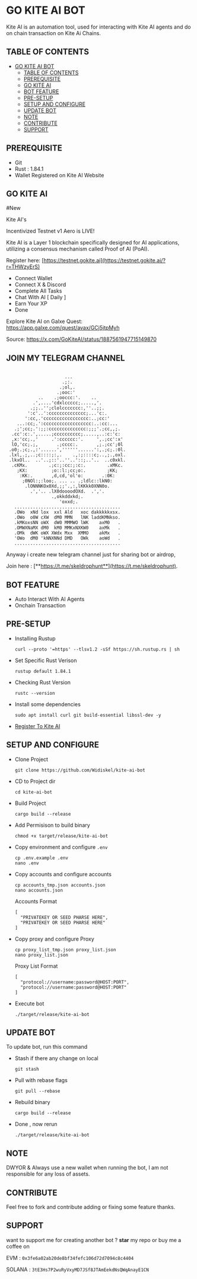 # GO KITE AI BOT

Kite AI is an automation tool, used for interacting with Kite AI agents and do on chain transaction on Kite Ai Chains.

## TABLE OF CONTENTS
- [GO KITE AI BOT](#go-kite-ai-bot)
  - [TABLE OF CONTENTS](#table-of-contents)
  - [PREREQUISITE](#prerequisite)
  - [GO KITE AI](#go-kite-ai)
  - [BOT FEATURE](#bot-feature)
  - [PRE-SETUP](#pre-setup)
  - [SETUP AND CONFIGURE](#setup-and-configure)
  - [UPDATE BOT](#update-bot)
  - [NOTE](#note)
  - [CONTRIBUTE](#contribute)
  - [SUPPORT](#support)

## PREREQUISITE
- Git
- Rust : 1.84.1
- Wallet Registered on Kite AI Website

## GO KITE AI
#New 

Kite AI's 

Incentivized Testnet v1 Aero is LIVE!

Kite AI is a Layer 1 blockchain specifically designed for AI applications, utilizing a consensus mechanism called Proof of AI (PoAI).

Register here:
[https://testnet.gokite.ai](https://testnet.gokite.ai/?r=THWzyErS) 
- Connect Wallet
- Connect X & Discord 
- Complete All Tasks 
- Chat With AI [ Daily ]
- Earn Your XP
- Done

Explore Kite AI on Galxe Quest:
https://app.galxe.com/quest/avax/GCj5jtpMyh

Source: https://x.com/GoKiteAI/status/1887561947715149870

## JOIN MY TELEGRAM CHANNEL
```
                                                          
                      ...                                 
                     .;:.                                 
                    .;ol,.                                
                   .;ooc:'                                
            ..    .;ooccc:'.    ..                        
          .',....'cdxlccccc;.....,'.                      
         .;;..'';clolccccccc:,''..;;.                     
        ':c'..':cccccccccccccc;...'c:.                    
       ':cc,.'ccccccccccccccccc:..;cc:'                   
    ...:cc;.':cccccccccccccccccc:..:cc:...                
   .;';cc;.':;;:cccccccccccccc:;;;'.;cc,,;.               
  .cc':c:.',.....;cccccccccc;.....,..:c:'c:               
  ,x:'cc;.,'     .':cccccc:'.     ',.;cc':x'              
  lO,'cc;.;,       .;cccc:.       ,;.;cc';0l              
 .o0;.;c;.,:'......',''''''......':,.;c;.:0l.             
 .lxl,.;,..;c::::;:,.    .,:;::::c;..,;.,oxl.             
 .lkxOl..  ..'..;::'..''..'::;..'..  ..c0xkl.             
  .cKMx.        .;c:;:cc:;:c:.        .xMKc.              
    ;KX:         ;o::l:;cc;o:.        ;KK;                
     :KK:.       ,d,cd,'ol'o:       .:0K:                 
      ;0NOl:;:loo;. ... .. .;ldlc::lkN0:                  
       .lONNNKOx0Xd,;;'.,:,lKKkk0XNN0o.                   
         .','.. .lX0doooodOXd.  .','.                     
                 .,okkddxkd;.                             
                    'oxxd;.                               
   ........................................                              
   .OWo  xNd lox  xxl Ald   xoc dakkkkkxsx.              
   .OWo  o0W cXW  dM0 MMN   lNK laddKMNkso.               
   .kMKoxsNN oWX  dW0 MMMWO lWK    axM0   .                
   .OMWXNaMX dM0  kM0 MMKxNXKW0    axMk   .                 
   .OMk  dWK oWX XWdx Mxx  XMMO    akMx   .                 
   'OWo  dM0 'kNNXNNd DMD   OWk    aoWd   .                 
   ........................................

```           
                    
Anyway i create new telegram channel just for sharing bot or airdrop, 

Join here : [**https://t.me/skeldrophunt**](https://t.me/skeldrophunt).

## BOT FEATURE

- Auto Interact With AI Agents
- Onchain Transaction


## PRE-SETUP
- Installing Rustup
  ```
  curl --proto '=https' --tlsv1.2 -sSf https://sh.rustup.rs | sh
  ```
- Set Specific Rust Verison
  ```
  rustup default 1.84.1
  ```
- Checking Rust Version
  ```
  rustc --version
  ```
- Install some dependencies
  ```
  sudo apt install curl git build-essential libssl-dev -y
  ```
- [Register To Kite AI](#go-kite-ai)

## SETUP AND CONFIGURE
- Clone Project
  ```
  git clone https://github.com/Widiskel/kite-ai-bot
  ```
- CD to Project dir
  ```
  cd kite-ai-bot
  ```
- Build Project
  ```
  cargo build --release
  ```
- Add Permisison to build binary
  ```
  chmod +x target/release/kite-ai-bot
  ```
- Copy environment and configure `.env`
  ```
  cp .env.example .env
  nano .env
  ```
- Copy accounts and configure accounts
  ```
  cp accounts_tmp.json accounts.json
  nano accounts.json
  ```
  Accounts Format
  ```
  [
    "PRIVATEKEY OR SEED PHARSE HERE",
    "PRIVATEKEY OR SEED PHARSE HERE"
  ]

  ```
- Copy proxy and configure Proxy
  ```
  cp proxy_list_tmp.json proxy_list.json
  nano proxy_list.json
  ```
  Proxy List Format 
  ```
  [
    "protocol://username:password@HOST:PORT",
    "protocol://username:password@HOST:PORT"
  ]
  ```
- Execute bot
  ```
  ./target/release/kite-ai-bot
  ```
## UPDATE BOT
To update bot, run this command
- Stash if there any change on local
  ```
  git stash
  ```
- Pull with rebase flags
  ```
  git pull --rebase
  ```
- Rebuild binary
  ```
  cargo build --release
  ```
- Done , now rerun
  ```
  ./target/release/kite-ai-bot
  ```

## NOTE
DWYOR & Always use a new wallet when running the bot, I am not responsible for any loss of assets.


## CONTRIBUTE

Feel free to fork and contribute adding or fixing some feature thanks. 

## SUPPORT

want to support me for creating another bot ?
**star** my repo or buy me a coffee on

EVM : `0x3fe6a02ab20de8bf34fefc106d72d7094c8c4404`

SOLANA : `3tE3Hs7P2wuRyVxyMD7JSf8JTAmEekdNsQWqAnayE1CN`
